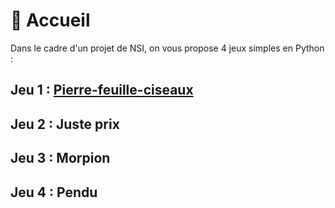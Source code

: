 # 🏡 Accueil

Dans le cadre d'un projet de NSI, on vous propose 4 jeux simples en Python :

## Jeu 1 : [Pierre-feuille-ciseaux](/Projet-NSI/pierrefeuilleciseaux.md)
## Jeu 2 : Juste prix
## Jeu 3 : Morpion
## Jeu 4 : Pendu
